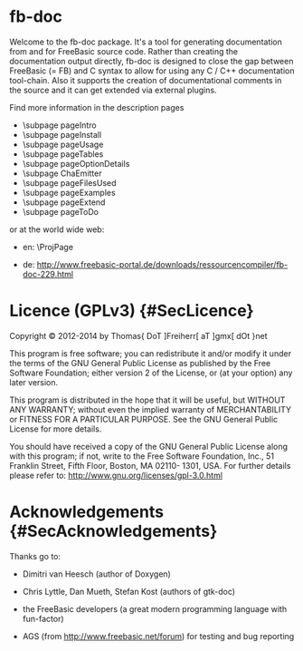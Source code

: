 fb-doc
======

Welcome to the fb-doc package. It's a tool for generating documentation
from and for FreeBasic source code. Rather than creating the
documentation output directly, fb-doc is designed to close the gap
between FreeBasic (= FB) and C syntax to allow for using any C / C++
documentation tool-chain. Also it supports the creation of
documentational comments in the source and it can get extended via
external plugins.

Find more information in the description pages

- \subpage pageIntro
- \subpage pageInstall
- \subpage pageUsage
- \subpage pageTables
- \subpage pageOptionDetails
- \subpage ChaEmitter
- \subpage pageFilesUsed
- \subpage pageExamples
- \subpage pageExtend
- \subpage pageToDo

or at the world wide web:

 - en: \ProjPage

 - de: http://www.freebasic-portal.de/downloads/ressourcencompiler/fb-doc-229.html


Licence (GPLv3)  {#SecLicence}
===============

Copyright &copy; 2012-2014 by Thomas{ DoT ]Freiherr[ aT ]gmx[ dOt }net

This program is free software; you can redistribute it and/or modify 
it under the terms of the GNU General Public License as published by 
the Free Software Foundation; either version 2 of the License, or (at
your option) any later version.

This program is distributed in the hope that it will be useful, but 
WITHOUT ANY WARRANTY; without even the implied warranty of 
MERCHANTABILITY or FITNESS FOR A PARTICULAR PURPOSE.  See the GNU 
General Public License for more details.

You should have received a copy of the GNU General Public License 
along with this program; if not, write to the Free Software 
Foundation, Inc., 51 Franklin Street, Fifth Floor, Boston, MA 02110- 
1301, USA. For further details please refer to: 
http://www.gnu.org/licenses/gpl-3.0.html


Acknowledgements  {#SecAcknowledgements}
================

Thanks go to:

- Dimitri van Heesch (author of Doxygen)

- Chris Lyttle, Dan Mueth, Stefan Kost (authors of gtk-doc)

- the FreeBasic developers (a great modern programming language with fun-factor)

- AGS (from http://www.freebasic.net/forum) for testing and bug reporting
